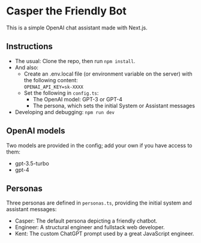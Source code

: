 # Casper the Friendly Bot

This is a simple OpenAI chat assistant made with Next.js.

## Instructions

- The usual: Clone the repo, then run `npm install`.
- And also:
  - Create an .env.local file (or environment variable on the server) with the following content:\
  `OPENAI_API_KEY=sk-XXXX`
  - Set the following in `config.ts`:
    - The OpenAI model: GPT-3 or GPT-4  
    - The persona, which sets the initial System or Assistant messages
- Developing and debugging: `npm run dev`

## OpenAI models
Two models are provided in the config; add your own if you have access to them:
- gpt-3.5-turbo
- gpt-4

## Personas
Three personas are defined in `personas.ts`, providing the initial system and assistant messages:
- Casper: The default persona depicting a friendly chatbot.
- Engineer: A structural engineer and fullstack web developer.
- Kent: The custom ChatGPT prompt used by a great JavaScript engineer. 

